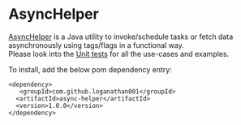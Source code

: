 # AsyncHelper
<a href="https://github.com/loganathan001/AsyncHelper/blob/master/Project/asyncfetcher/src/main/java/org/ls/asynchelper/AsyncHelper.java">AsyncHelper</a> is a Java utility to invoke/schedule tasks or fetch data asynchronously using tags/flags in a functional way.
<br>
Please look into the <a href="https://github.com/loganathan001/AsyncHelper/blob/master/Project/asyncfetcher/src/test/java/org/ls/asynchelper/AsyncHelperTest.java">Unit tests</a> for all the use-cases and examples.

To install, add the below pom dependency entry:
```
<dependency>
   <groupId>com.github.loganathan001</groupId>
  <artifactId>async-helper</artifactId>
  <version>1.0.0</version>
</dependency>
```
